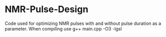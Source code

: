 # NMR-Pulse-Design
Code used for optimizing NMR pulses with and without pulse duration as a parameter.
When compiling use g++ main.cpp -O3 -lgsl
